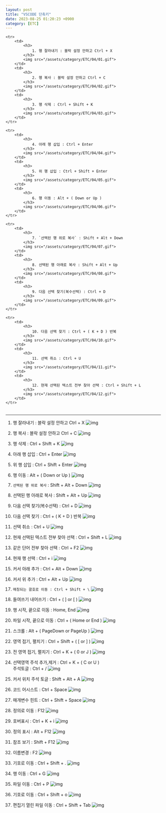 ```yaml
---
layout: post
title: "VSCODE 단축키"
date: 2023-08-25 01:20:23 +0900
category: [ETC]
---
```


<table>

    <tr>
        <td>
            <h3>
                1. 행 잘라내기 : 블락 설정 안하고 Ctrl + X
            </h3>
            <img src="/assets/category/ETC/04/01.gif">
        </td>
        <td>
            <h3>
                2. 행 복사 : 블락 설정 안하고 Ctrl + C
            </h3>
            <img src="/assets/category/ETC/04/02.gif">
        </td>
        <td>
            <h3>
                3. 행 삭제 : Ctrl + Shift + K
            </h3>
            <img src="/assets/category/ETC/04/03.gif">
        </td>
    </tr>

    <tr>
        <td>
            <h3>
                4. 아래 행 삽입 : Ctrl + Enter
            </h3>
            <img src="/assets/category/ETC/04/04.gif">
        </td>
        <td>
            <h3>
                5. 위 행 삽입 : Ctrl + Shift + Enter
            </h3>
            <img src="/assets/category/ETC/04/05.gif">
        </td>
        <td>
            <h3>
                6. 행 이동 : Alt + ( Down or Up )
            </h3>
            <img src="/assets/category/ETC/04/06.gif">
        </td>
    </tr>

    <tr>
        <td>
            <h3>
                7. `선택된 행 위로 복사` : Shift + Alt + Down
            </h3>
            <img src="/assets/category/ETC/04/07.gif">
        </td>
        <td>
            <h3>
                8. 선택된 행 아래로 복사 : Shift + Alt + Up
            </h3>
            <img src="/assets/category/ETC/04/08.gif">
        </td>
        <td>
            <h3>
                9. 다음 선택 찾기(복수선택) : Ctrl + D
            </h3>
            <img src="/assets/category/ETC/04/09.gif">
        </td>
    </tr>

    <tr>
        <td>
            <h3>
                10. 다음 선택 찾기 : Ctrl + ( K + D ) 반복
            </h3>
            <img src="/assets/category/ETC/04/10.gif">
        </td>
        <td>
            <h3>
                11. 선택 취소 : Ctrl + U
            </h3>
            <img src="/assets/category/ETC/04/11.gif">
        </td>
        <td>
            <h3>
                12. 현재 선택된 텍스트 전부 찾아 선택 : Ctrl + Shift + L
            </h3>
            <img src="/assets/category/ETC/04/12.gif">
        </td>
    </tr>

</table>

<hr>

1. 행 잘라내기 : 블락 설정 안하고 Ctrl + X
![img](/assets/category/ETC/04/01.gif)
2. 행 복사 : 블락 설정 안하고 Ctrl + C
![img](/assets/category/ETC/04/02.gif)
3. 행 삭제 : Ctrl + Shift + K
![img](/assets/category/ETC/04/03.gif)


4. 아래 행 삽입 : Ctrl + Enter
![img](/assets/category/ETC/04/04.gif)
5. 위 행 삽입 : Ctrl + Shift + Enter
![img](/assets/category/ETC/04/05.gif)
6. 행 이동 : Alt + ( Down or Up )
![img](/assets/category/ETC/04/06.gif)

7. `선택된 행 위로 복사` : Shift + Alt + Down
![img](/assets/category/ETC/04/07.gif)
8. 선택된 행 아래로 복사 : Shift + Alt + Up
![img](/assets/category/ETC/04/08.gif)
9.  다음 선택 찾기(복수선택) : Ctrl + D
![img](/assets/category/ETC/04/09.gif)

10.  다음 선택 찾기 : Ctrl + ( K + D ) 반복
![img](/assets/category/ETC/04/10.gif)
11.  선택 취소 : Ctrl + U
![img](/assets/category/ETC/04/11.gif)
12.  현재 선택된 텍스트 전부 찾아 선택 : Ctrl + Shift + L
![img](/assets/category/ETC/04/12.gif)

1.  같은 단어 전부 찾아 선택 : Ctrl + F2
![img](/assets/category/ETC/04/13.gif)
1.  현재 행 선택 : Ctrl + i
![img](/assets/category/ETC/04/14.gif)
1.  커서 아래 추가 : Ctrl + Alt + Down
![img](/assets/category/ETC/04/15.gif)
1.  커서 위 추가 : Ctrl + Alt + Up
![img](/assets/category/ETC/04/16.gif)
1.  `매칭되는 괄호로 이동 : Ctrl + Shift + \`
![img](/assets/category/ETC/04/17.gif)
1.  들여쓰기 내어쓰기 : Ctrl + ( ] or [ )
![img](/assets/category/ETC/04/18.gif)
1.  행 시작, 끝으로 이동 : Home, End
![img](/assets/category/ETC/04/19.gif)
1.  파일 시작, 끝으로 이동 : Ctrl + ( Home or End )
![img](/assets/category/ETC/04/20.gif)
1.  스크롤 : Alt + ( PageDown or PageUp )
![img](/assets/category/ETC/04/21.gif)
1.  영역 접기, 펼치기 : Ctrl + Shift + ( [ or ] )
![img](/assets/category/ETC/04/22.gif)
1.  전 영역 접기, 펼치기 : Ctrl + K + ( 0 or J )
![img](/assets/category/ETC/04/23.gif)
1.  선택영역 주석 추가,제거 : Ctrl + K + ( C or U )<br> 주석토글 : Ctrl + /
![img](/assets/category/ETC/04/24.gif)
1.   커서 위치 주석 토글 : Shift + Alt + A
![img](/assets/category/ETC/04/25.gif)
1.   코드 어시스트 : Ctrl + Space
![img](/assets/category/ETC/04/26.gif)
1.   매개변수 힌트 : Ctrl + Shift + Space
![img](/assets/category/ETC/04/27.gif)
1.   정의로 이동 : F12
![img](/assets/category/ETC/04/28.gif)
1.   호버표시 : Ctrl + K + i
![img](/assets/category/ETC/04/29.gif)
1.   정의 표시 : Alt + F12
![img](/assets/category/ETC/04/30.gif)
1.   참조 보기 : Shift + F12
![img](/assets/category/ETC/04/31.gif)
1.   이름변경 : F2
![img](/assets/category/ETC/04/32.gif)
1.   기호로 이동 : Ctrl + Shift + .
![img](/assets/category/ETC/04/33.gif)
1.   행 이동 : Ctrl + G
![img](/assets/category/ETC/04/34.gif)
1.   파일 이동 : Ctrl + P
![img](/assets/category/ETC/04/35.gif)
1.   기호로 이동 : Ctrl + Shift + o
![img](/assets/category/ETC/04/36.gif)
1.   편집기 열린 파일 이동 : Ctrl + Shift + Tab
![img](/assets/category/ETC/04/37.gif)